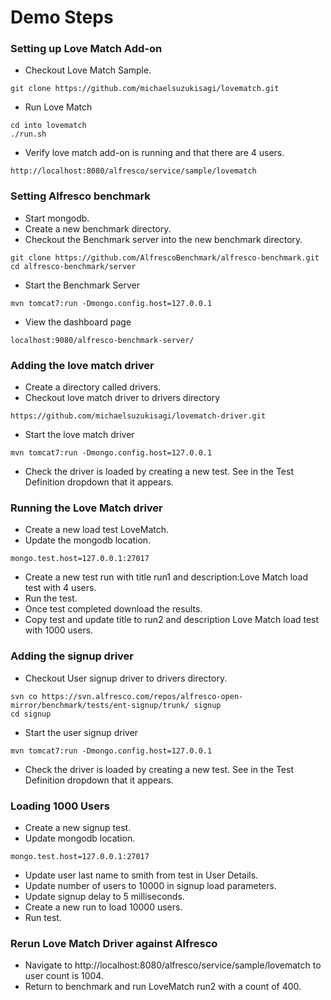 Demo Steps
==========

### Setting up Love Match Add-on
- Checkout Love Match Sample.
```
git clone https://github.com/michaelsuzukisagi/lovematch.git
```
- Run Love Match
```
cd into lovematch
./run.sh
```
- Verify love match add-on is running and that there are 4 users.
```
http://localhost:8080/alfresco/service/sample/lovematch
```
### Setting Alfresco benchmark
- Start mongodb.
- Create a new benchmark directory.
- Checkout the Benchmark server into the new benchmark directory.
```
git clone https://github.com/AlfrescoBenchmark/alfresco-benchmark.git
cd alfresco-benchmark/server
```
- Start the Benchmark Server
```
mvn tomcat7:run -Dmongo.config.host=127.0.0.1
```
- View the dashboard page
```
localhost:9080/alfresco-benchmark-server/
```
### Adding the love match driver
- Create a directory called drivers.
- Checkout love match driver to drivers directory
```
https://github.com/michaelsuzukisagi/lovematch-driver.git
```
- Start the love match driver
```
mvn tomcat7:run -Dmongo.config.host=127.0.0.1
```
- Check the driver is loaded by creating a new test. See in the Test Definition dropdown that it appears.
### Running the Love Match driver
- Create a new load test LoveMatch.
- Update the mongodb location.
```
mongo.test.host=127.0.0.1:27017
```
- Create a new test run with title run1 and description:Love Match load test with 4 users.
- Run the test.
- Once test completed download the results.
- Copy test and update title to run2 and description Love Match load test with 1000 users.

### Adding the signup driver

- Checkout User signup driver to drivers directory.
```
svn co https://svn.alfresco.com/repos/alfresco-open-mirror/benchmark/tests/ent-signup/trunk/ signup
cd signup
```
- Start the user signup driver
```
mvn tomcat7:run -Dmongo.config.host=127.0.0.1
```
- Check the driver is loaded by creating a new test. See in the Test Definition dropdown that it appears.
### Loading 1000 Users
- Create a new signup test.
- Update mongodb location.
```
mongo.test.host=127.0.0.1:27017
```
- Update user last name to smith from test in User Details.
- Update number of users to 10000 in signup load parameters.
- Update signup delay to 5 milliseconds.
- Create a new run to load 10000 users.
- Run test.

### Rerun Love Match Driver against Alfresco
- Navigate to http://localhost:8080/alfresco/service/sample/lovematch to user count is 1004.
- Return to benchmark and run LoveMatch run2 with a count of 400.
